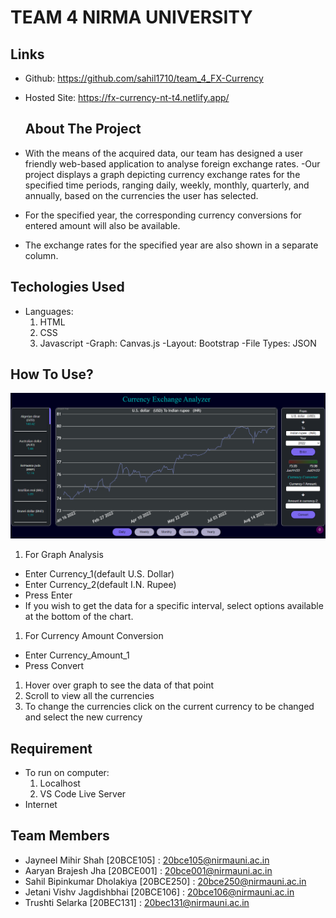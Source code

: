 # TEAM 4 NIRMA UNIVERSITY

## Links

-   Github: <https://github.com/sahil1710/team_4_FX-Currency>

-   Hosted Site: <https://fx-currency-nt-t4.netlify.app/>

    ## About The Project

-   With the means of the acquired data, our team has designed a user
    friendly web-based application to analyse foreign exchange rates.
    -Our project displays a graph depicting currency exchange rates for
    the specified time periods, ranging daily, weekly, monthly,
    quarterly, and annually, based on the currencies the user has
    selected.

-   For the specified year, the corresponding currency conversions for
    entered amount will also be available.

-   The exchange rates for the specified year are also shown in a
    separate column.

## Techologies Used

-   Languages:
    1.  HTML
    2.  CSS
    3.  Javascript -Graph: Canvas.js -Layout: Bootstrap -File Types:
        JSON

## How To Use?

![image.png](./image.png)

1.  For Graph Analysis

-   Enter Currency_1(default U.S. Dollar)
-   Enter Currency_2(default I.N. Rupee)
-   Press Enter
-   If you wish to get the data for a specific interval, select options
    available at the bottom of the chart.

1.  For Currency Amount Conversion

-   Enter Currency_Amount_1
-   Press Convert

1.  Hover over graph to see the data of that point
2.  Scroll to view all the currencies
3.  To change the currencies click on the current currency to be changed
    and select the new currency

## Requirement 

-   To run on computer:
    1.  Localhost
    2.  VS Code Live Server
-   Internet

## Team Members

-   Jayneel Mihir Shah \[20BCE105\] : <20bce105@nirmauni.ac.in>
-   Aaryan Brajesh Jha \[20BCE001\] : <20bce001@nirmauni.ac.in>
-   Sahil Bipinkumar Dholakiya \[20BCE250\] : <20bce250@nirmauni.ac.in>
-   Jetani Vishv Jagdishbhai \[20BCE106\] : <20bce106@nirmauni.ac.in>
-   Trushti Selarka \[20BEC131\] : <20bec131@nirmauni.ac.in>

